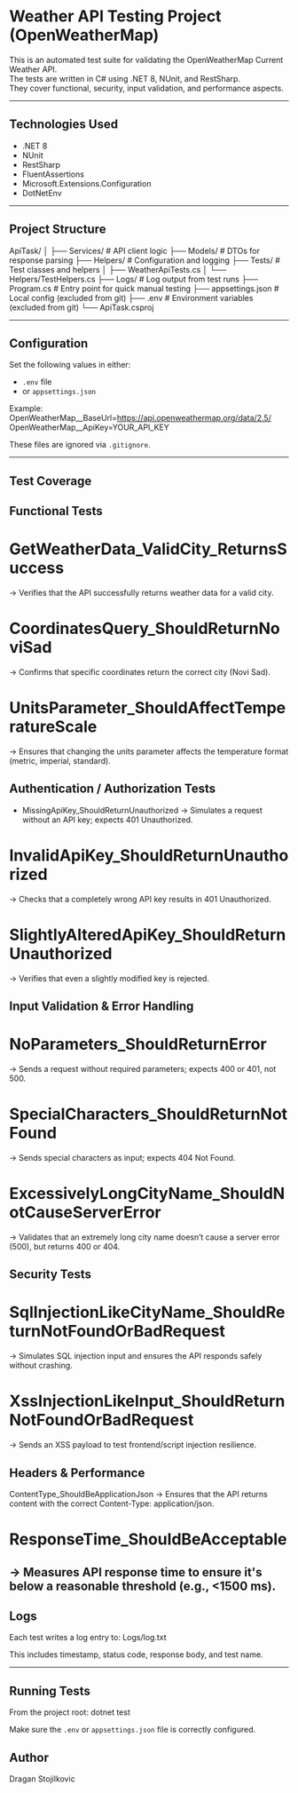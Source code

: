 # Weather API Testing Project (OpenWeatherMap)

This is an automated test suite for validating the OpenWeatherMap Current Weather API.  
The tests are written in C# using .NET 8, NUnit, and RestSharp.  
They cover functional, security, input validation, and performance aspects.

---

## Technologies Used

- .NET 8
- NUnit
- RestSharp
- FluentAssertions
- Microsoft.Extensions.Configuration
- DotNetEnv

---

## Project Structure

ApiTask/
│
├── Services/ # API client logic
├── Models/ # DTOs for response parsing
├── Helpers/ # Configuration and logging
├── Tests/ # Test classes and helpers
│ ├── WeatherApiTests.cs
│ └── Helpers/TestHelpers.cs
├── Logs/ # Log output from test runs
├── Program.cs # Entry point for quick manual testing
├── appsettings.json # Local config (excluded from git)
├── .env # Environment variables (excluded from git)
└── ApiTask.csproj

---

## Configuration

Set the following values in either:

- `.env` file  
- or `appsettings.json`

Example:
OpenWeatherMap__BaseUrl=https://api.openweathermap.org/data/2.5/
OpenWeatherMap__ApiKey=YOUR_API_KEY


These files are ignored via `.gitignore`.

---

## Test Coverage

## Functional Tests
# GetWeatherData_ValidCity_ReturnsSuccess
→ Verifies that the API successfully returns weather data for a valid city.

# CoordinatesQuery_ShouldReturnNoviSad
→ Confirms that specific coordinates return the correct city (Novi Sad).

# UnitsParameter_ShouldAffectTemperatureScale
→ Ensures that changing the units parameter affects the temperature format (metric,    imperial, standard).

## Authentication / Authorization Tests
* MissingApiKey_ShouldReturnUnauthorized
→ Simulates a request without an API key; expects 401 Unauthorized.

# InvalidApiKey_ShouldReturnUnauthorized
→ Checks that a completely wrong API key results in 401 Unauthorized.

# SlightlyAlteredApiKey_ShouldReturnUnauthorized
→ Verifies that even a slightly modified key is rejected.

## Input Validation & Error Handling
# NoParameters_ShouldReturnError
→ Sends a request without required parameters; expects 400 or 401, not 500.

# SpecialCharacters_ShouldReturnNotFound
→ Sends special characters as input; expects 404 Not Found.

# ExcessivelyLongCityName_ShouldNotCauseServerError
→ Validates that an extremely long city name doesn’t cause a server error (500), but returns 400 or 404.

## Security Tests
# SqlInjectionLikeCityName_ShouldReturnNotFoundOrBadRequest
→ Simulates SQL injection input and ensures the API responds safely without crashing.

# XssInjectionLikeInput_ShouldReturnNotFoundOrBadRequest
→ Sends an XSS payload to test frontend/script injection resilience.

## Headers & Performance
ContentType_ShouldBeApplicationJson
→ Ensures that the API returns content with the correct Content-Type: application/json.

# ResponseTime_ShouldBeAcceptable
→ Measures API response time to ensure it's below a reasonable threshold (e.g., <1500 ms).
---

## Logs

Each test writes a log entry to:
Logs/log.txt

This includes timestamp, status code, response body, and test name.

---

## Running Tests

From the project root:
dotnet test

Make sure the `.env` or `appsettings.json` file is correctly configured.


## Author

Dragan Stojilkovic  



